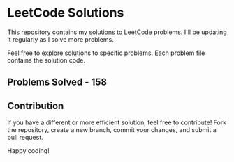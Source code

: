 # LeetCode Solutions

This repository contains my solutions to LeetCode problems. I'll be updating it regularly as I solve more problems.

Feel free to explore solutions to specific problems. Each problem file contains the solution code.

## Problems Solved - 158

## Contribution

If you have a different or more efficient solution, feel free to contribute! Fork the repository, create a new branch, commit your changes, and submit a pull request.

Happy coding!